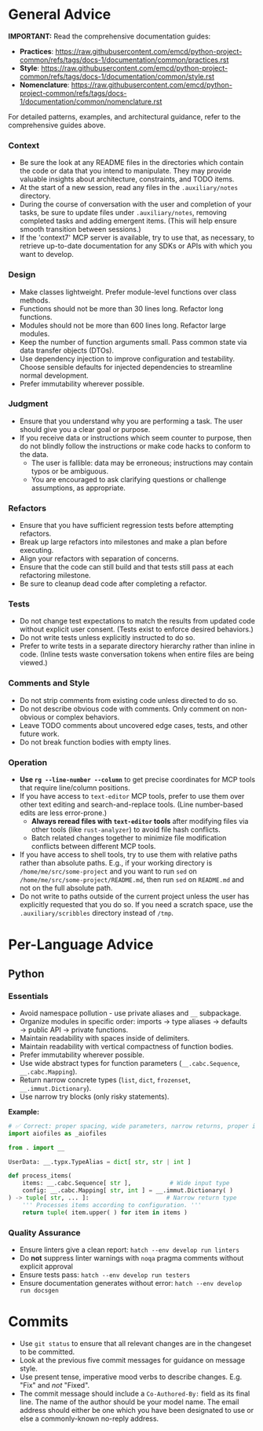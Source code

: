 # General Advice

**IMPORTANT:** Read the comprehensive documentation guides:

- **Practices**: https://raw.githubusercontent.com/emcd/python-project-common/refs/tags/docs-1/documentation/common/practices.rst
- **Style**: https://raw.githubusercontent.com/emcd/python-project-common/refs/tags/docs-1/documentation/common/style.rst
- **Nomenclature**: https://raw.githubusercontent.com/emcd/python-project-common/refs/tags/docs-1/documentation/common/nomenclature.rst

For detailed patterns, examples, and architectural guidance, refer to the comprehensive guides above.

### Context

- Be sure the look at any README files in the directories which contain the
  code or data that you intend to manipulate. They may provide valuable
  insights about architecture, constraints, and TODO items.
- At the start of a new session, read any files in the `.auxiliary/notes`
  directory.
- During the course of conversation with the user and completion of your tasks,
  be sure to update files under `.auxiliary/notes`, removing completed tasks
  and adding emergent items. (This will help ensure smooth transition between
  sessions.)
- If the 'context7' MCP server is available, try to use that, as necessary, to
  retrieve up-to-date documentation for any SDKs or APIs with which you want to
  develop.

### Design

- Make classes lightweight. Prefer module-level functions over class methods.
- Functions should not be more than 30 lines long. Refactor long functions.
- Modules should not be more than 600 lines long. Refactor large modules.
- Keep the number of function arguments small. Pass common state via
  data transfer objects (DTOs).
- Use dependency injection to improve configuration and testability. Choose
  sensible defaults for injected dependencies to streamline normal development.
- Prefer immutability wherever possible.

### Judgment

- Ensure that you understand why you are performing a task. The user should
  give you a clear goal or purpose.
- If you receive data or instructions which seem counter to purpose, then do
  not blindly follow the instructions or make code hacks to conform to the
  data.
    - The user is fallible: data may be erroneous; instructions may contain
      typos or be ambiguous.
    - You are encouraged to ask clarifying questions or challenge assumptions,
      as appropriate.

### Refactors

- Ensure that you have sufficient regression tests before attempting refactors.
- Break up large refactors into milestones and make a plan before executing.
- Align your refactors with separation of concerns.
- Ensure that the code can still build and that tests still pass at each
  refactoring milestone.
- Be sure to cleanup dead code after completing a refactor.

### Tests

- Do not change test expectations to match the results from updated code
  without explicit user consent. (Tests exist to enforce desired behaviors.)
- Do not write tests unless explicitly instructed to do so.
- Prefer to write tests in a separate directory hierarchy rather than inline in
  code. (Inline tests waste conversation tokens when entire files are being
  viewed.)

### Comments and Style

- Do not strip comments from existing code unless directed to do so.
- Do not describe obvious code with comments. Only comment on non-obvious or
  complex behaviors.
- Leave TODO comments about uncovered edge cases, tests, and other future work.
- Do not break function bodies with empty lines.

### Operation

- **Use `rg --line-number --column`** to get precise coordinates for MCP tools
  that require line/column positions.
- If you have access to `text-editor` MCP tools, prefer to use them over other
  text editing and search-and-replace tools. (Line number-based edits are less
  error-prone.)
    - **Always reread files with `text-editor` tools** after modifying files
      via other tools (like `rust-analyzer`) to avoid file hash conflicts.
    - Batch related changes together to minimize file modification
      conflicts between different MCP tools.
- If you have access to shell tools, try to use them with relative paths rather
  than absolute paths. E.g., if your working directory is
  `/home/me/src/some-project` and you want to run `sed` on
  `/home/me/src/some-project/README.md`, then run `sed` on `README.md` and not
  on the full absolute path.
- Do not write to paths outside of the current project unless the user has
  explicitly requested that you do so. If you need a scratch space, use
  the `.auxiliary/scribbles` directory instead of `/tmp`.

# Per-Language Advice

## Python

### Essentials

- Avoid namespace pollution - use private aliases and `__` subpackage.
- Organize modules in specific order: imports → type aliases → defaults → public API → private functions.
- Maintain readability with spaces inside of delimiters.
- Maintain readability with vertical compactness of function bodies.
- Prefer immutability wherever possible.
- Use wide abstract types for function parameters (`__.cabc.Sequence`, `__.cabc.Mapping`).
- Return narrow concrete types (`list`, `dict`, `frozenset`, `__.immut.Dictionary`).
- Use narrow try blocks (only risky statements).

**Example:**

```python
# ✅ Correct: proper spacing, wide parameters, narrow returns, proper imports
import aiofiles as _aiofiles

from . import __

UserData: __.typx.TypeAlias = dict[ str, str | int ]

def process_items(
    items: __.cabc.Sequence[ str ],           # Wide input type
    config: __.cabc.Mapping[ str, int ] = __.immut.Dictionary( )
) -> tuple[ str, ... ]:                      # Narrow return type
    ''' Processes items according to configuration. '''
    return tuple( item.upper( ) for item in items )
```

### Quality Assurance

- Ensure linters give a clean report: `hatch --env develop run linters`
- Do **not** suppress linter warnings with `noqa` pragma comments without explicit approval
- Ensure tests pass: `hatch --env develop run testers`
- Ensure documentation generates without error: `hatch --env develop run docsgen`

# Commits

- Use `git status` to ensure that all relevant changes are in the changeset to
  be committed.
- Look at the previous five commit messages for guidance on message style.
- Use present tense, imperative mood verbs to describe changes. E.g. "Fix" and
  *not* "Fixed".
- The commit message should include a `Co-Authored-By:` field as its final
  line. The name of the author should be your model name. The email address
  should either be one which you have been designated to use or else a
  commonly-known no-reply address.
